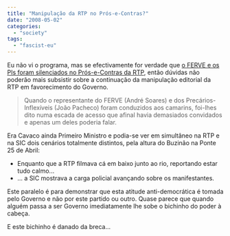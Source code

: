 ```yaml
---
title: "Manipulação da RTP no Prós-e-Contras?"
date: "2008-05-02"
categories: 
  - "society"
tags: 
  - "fascist-eu"
---
```


Eu não vi o programa, mas se efectivamente for verdade que [o FERVE e os PIs foram silenciados no Prós-e-Contras da RTP](http://fartosdestesrecibosverdes.blogspot.com/2008/04/ferve-e-pis-silenciados-no-prs-e.html), então dúvidas não poderão mais subsistir sobre a continuação da manipulação editorial da RTP em favorecimento do Governo.

> Quando o representante do FERVE (André Soares) e dos Precários-Inflexíveis (João Pacheco) foram conduzidos aos camarins, foi-lhes dito numa escada de acesso que afinal havia demasiados convidados e apenas um deles poderia falar.

Era Cavaco ainda Primeiro Ministro e podia-se ver em simultâneo na RTP e na SIC dois cenários totalmente distintos, pela altura do Buzinão na Ponte 25 de Abril:

- Enquanto que a RTP filmava cá em baixo junto ao rio, reportando estar tudo calmo...
- ... a SIC mostrava a carga policial avançando sobre os manifestantes.

Este paralelo é para demonstrar que esta atitude anti-democrática é tomada pelo Governo e não por este partido ou outro. Quase parece que quando alguém passa a ser Governo imediatamente lhe sobe o bichinho do poder à cabeça.

E este bichinho é danado da breca...
